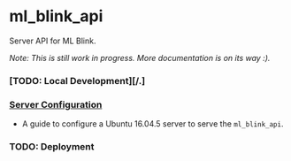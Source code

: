 # ml_blink_api

Server API for ML Blink.

*Note: This is still work in progress. More documentation is on its way :).*

### [TODO: Local Development][/.]

### [Server Configuration](./documentation/server-config.md)
  - A guide to configure a Ubuntu 16.04.5 server to serve the `ml_blink_api`.

### TODO: Deployment
